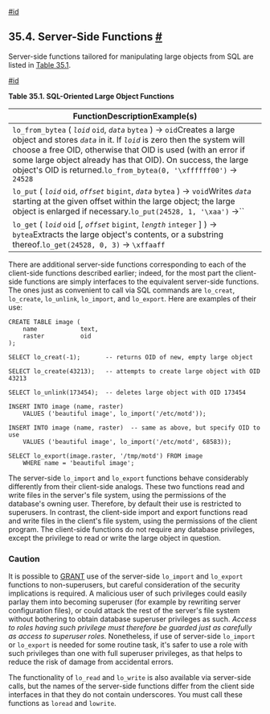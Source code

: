 [#id](#LO-FUNCS)

## 35.4. Server-Side Functions [#](#LO-FUNCS)

Server-side functions tailored for manipulating large objects from SQL are listed in [Table 35.1](lo-funcs#LO-FUNCS-TABLE).

[#id](#LO-FUNCS-TABLE)

**Table 35.1. SQL-Oriented Large Object Functions**

| FunctionDescriptionExample(s)                                                                                                                                                                                                                                                                                                                                 |
| ------------------------------------------------------------------------------------------------------------------------------------------------------------------------------------------------------------------------------------------------------------------------------------------------------------------------------------------------------------- |
| `lo_from_bytea` ( *`loid`* `oid`, *`data`* `bytea` ) → `oid`Creates a large object and stores *`data`* in it. If *`loid`* is zero then the system will choose a free OID, otherwise that OID is used (with an error if some large object already has that OID). On success, the large object's OID is returned.`lo_from_bytea(0, '\xffffff00')` → `24528` |
| `lo_put` ( *`loid`* `oid`, *`offset`* `bigint`, *`data`* `bytea` ) → `void`Writes *`data`* starting at the given offset within the large object; the large object is enlarged if necessary.`lo_put(24528, 1, '\xaa')` →``                                                                                                                                 |
| `lo_get` ( *`loid`* `oid` \[, *`offset`* `bigint`, *`length`* `integer` ] ) → `bytea`Extracts the large object's contents, or a substring thereof.`lo_get(24528, 0, 3)` → `\xffaaff`                                                                                                                                                                      |


There are additional server-side functions corresponding to each of the client-side functions described earlier; indeed, for the most part the client-side functions are simply interfaces to the equivalent server-side functions. The ones just as convenient to call via SQL commands are `lo_creat`, `lo_create`, `lo_unlink`, `lo_import`, and `lo_export`. Here are examples of their use:

```
CREATE TABLE image (
    name            text,
    raster          oid
);

SELECT lo_creat(-1);       -- returns OID of new, empty large object

SELECT lo_create(43213);   -- attempts to create large object with OID 43213

SELECT lo_unlink(173454);  -- deletes large object with OID 173454

INSERT INTO image (name, raster)
    VALUES ('beautiful image', lo_import('/etc/motd'));

INSERT INTO image (name, raster)  -- same as above, but specify OID to use
    VALUES ('beautiful image', lo_import('/etc/motd', 68583));

SELECT lo_export(image.raster, '/tmp/motd') FROM image
    WHERE name = 'beautiful image';
```

The server-side `lo_import` and `lo_export` functions behave considerably differently from their client-side analogs. These two functions read and write files in the server's file system, using the permissions of the database's owning user. Therefore, by default their use is restricted to superusers. In contrast, the client-side import and export functions read and write files in the client's file system, using the permissions of the client program. The client-side functions do not require any database privileges, except the privilege to read or write the large object in question.

### Caution

It is possible to [GRANT](sql-grant) use of the server-side `lo_import` and `lo_export` functions to non-superusers, but careful consideration of the security implications is required. A malicious user of such privileges could easily parlay them into becoming superuser (for example by rewriting server configuration files), or could attack the rest of the server's file system without bothering to obtain database superuser privileges as such. *Access to roles having such privilege must therefore be guarded just as carefully as access to superuser roles.* Nonetheless, if use of server-side `lo_import` or `lo_export` is needed for some routine task, it's safer to use a role with such privileges than one with full superuser privileges, as that helps to reduce the risk of damage from accidental errors.

The functionality of `lo_read` and `lo_write` is also available via server-side calls, but the names of the server-side functions differ from the client side interfaces in that they do not contain underscores. You must call these functions as `loread` and `lowrite`.